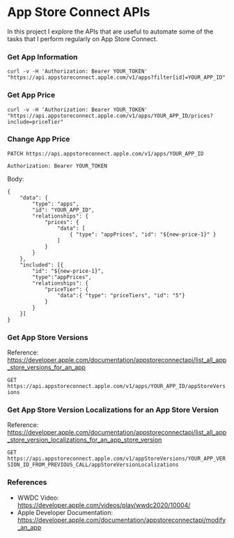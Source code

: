 # App Store Connect APIs

In this project I explore the APIs that are useful to automate some of the tasks that I perform regularly on App Store Connect. 

### Get App Information
`curl -v -H 'Authorization: Bearer YOUR_TOKEN' "https://api.appstoreconnect.apple.com/v1/apps?filter[id]=YOUR_APP_ID"`

### Get App Price
`curl -v -H 'Authorization: Bearer YOUR_TOKEN' "https://api.appstoreconnect.apple.com/v1/apps/YOUR_APP_ID/prices?include=priceTier"`

### Change App Price
`PATCH https://api.appstoreconnect.apple.com/v1/apps/YOUR_APP_ID`

`Authorization: Bearer YOUR_TOKEN`

Body:

```
{
    "data": {
        "type": "apps",
        "id": "YOUR_APP_ID",
        "relationships": {
            "prices": {
                "data": [
                    { "type": "appPrices", "id": "${new-price-1}" }
                ]
            }
        }
    },
    "included": [{
        "id": "${new-price-1}",
        "type":"appPrices",
        "relationships": {
            "priceTier": {
                "data":{ "type": "priceTiers", "id": "5"}
            }
        }
    }]
}
```

### Get App Store Versions

Reference: https://developer.apple.com/documentation/appstoreconnectapi/list_all_app_store_versions_for_an_app

`GET https://api.appstoreconnect.apple.com/v1/apps/YOUR_APP_ID/appStoreVersions`

### Get App Store Version Localizations for an App Store Version

Reference: https://developer.apple.com/documentation/appstoreconnectapi/list_all_app_store_version_localizations_for_an_app_store_version

`GET https://api.appstoreconnect.apple.com/v1/appStoreVersions/YOUR_APP_VERSION_ID_FROM_PREVIOUS_CALL/appStoreVersionLocalizations`



### References
* WWDC Video: https://developer.apple.com/videos/play/wwdc2020/10004/
* Apple Developer Documentation: https://developer.apple.com/documentation/appstoreconnectapi/modify_an_app
